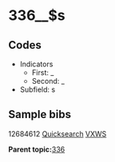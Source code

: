 # 336\_\_$s

## Codes

-   Indicators
    -   First: \_
    -   Second: \_
-   Subfield: s

## Sample bibs

12684612 [Quicksearch](https://search.library.yale.edu/catalog/12684612) [VXWS](http://prodorbis.library.yale.edu:7014/vxws/GetHoldingsService?bibId=12684612)

**Parent topic:**[336](../../tags/336/336.md)

